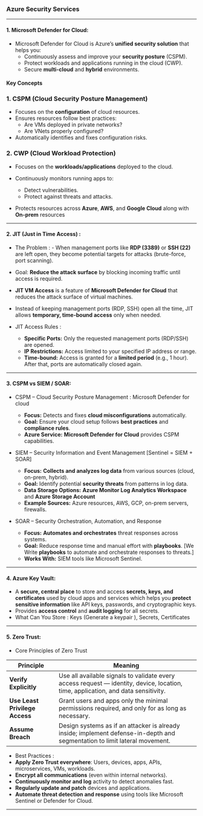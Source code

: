 ### Azure Security Services
---

#### 1. Microsoft Defender for Cloud:

- Microsoft Defender for Cloud is Azure’s **unified security solution** that helps you:
  - Continuously assess and improve your **security posture** (CSPM).
  - Protect workloads and applications running in the cloud (CWP).
  - Secure **multi-cloud** and **hybrid** environments.

#### Key Concepts

### 1. CSPM (Cloud Security Posture Management)
- Focuses on the **configuration** of cloud resources.
- Ensures resources follow best practices:
  - Are VMs deployed in private networks?
  - Are VNets properly configured?
- Automatically identifies and fixes configuration risks.

### 2. CWP (Cloud Workload Protection)
- Focuses on the **workloads/applications** deployed to the cloud.
- Continuously monitors running apps to:
  - Detect vulnerabilities.
  - Protect against threats and attacks.
 
- Protects resources across **Azure**, **AWS**, and **Google Cloud** along with **On-prem** resources

---

#### 2. JIT (Just in Time Access) :

- The Problem : - When management ports like **RDP (3389)** or **SSH (22)** are left open, they become potential targets for attacks (brute-force, port scanning).  
- Goal: **Reduce the attack surface** by blocking incoming traffic until access is required.
- **JIT VM Access** is a feature of **Microsoft Defender for Cloud** that reduces the attack surface of virtual machines.  
- Instead of keeping management ports (RDP, SSH) open all the time, JIT allows **temporary, time-bound access** only when needed.

- JIT Access Rules :
  - **Specific Ports:** Only the requested management ports (RDP/SSH) are opened.  
  - **IP Restrictions:** Access limited to your specified IP address or range.  
  - **Time-bound:** Access is granted for a **limited period** (e.g., 1 hour). After that, ports are automatically closed again.  

---

#### 3. CSPM vs SIEM / SOAR:


- CSPM – Cloud Security Posture Management : Microsoft Defender for cloud
  - **Focus:** Detects and fixes **cloud misconfigurations** automatically.  
  - **Goal:** Ensure your cloud setup follows **best practices** and **compliance rules**.  
  - **Azure Service:** **Microsoft Defender for Cloud** provides CSPM capabilities.  

- SIEM – Security Information and Event Management  [Sentinel = SIEM + SOAR]
  - **Focus:** **Collects and analyzes log data** from various sources (cloud, on-prem, hybrid).  
  - **Goal:** Identify potential **security threats** from patterns in log data.
  - **Data Storage Options:** **Azure Monitor Log Analytics Workspace** and  **Azure Storage Account** 
  - **Example Sources:** Azure resources, AWS, GCP, on-prem servers, firewalls.  
  
- SOAR – Security Orchestration, Automation, and Response  
  - **Focus:** **Automates and orchestrates** threat responses across systems.  
  - **Goal:** Reduce response time and manual effort with **playbooks**. [We Write **playbooks** to automate and orchestrate responses to threats.] 
  - **Works With:** SIEM tools like Microsoft Sentinel.
 
---

#### 4. Azure Key Vault:

- A **secure, central place** to store and access **secrets, keys, and certificates** used by cloud apps and services which helps you **protect sensitive information** like API keys, passwords, and cryptographic keys.
- Provides **access control** and **audit logging** for all secrets.
-  What Can You Store : Keys (Generate a keypair ), Secrets, Certificates

---

#### 5. Zero Trust:

- Core Principles of Zero Trust
  
| **Principle**            | **Meaning**                                                                                                   |
|--------------------------|---------------------------------------------------------------------------------------------------------------|
| **Verify Explicitly**     | Use all available signals to validate every access request — identity, device, location, time, application, and data sensitivity. |
| **Use Least Privilege Access** | Grant users and apps only the minimal permissions required, and only for as long as necessary.                          |
| **Assume Breach**         | Design systems as if an attacker is already inside; implement defense-in-depth and segmentation to limit lateral movement. |

-  Best Practices :
  - **Apply Zero Trust everywhere**: Users, devices, apps, APIs, microservices, VMs, workloads.  
  - **Encrypt all communications** (even within internal networks).  
  - **Continuously monitor and log** activity to detect anomalies fast.  
  - **Regularly update and patch** devices and applications.  
  - **Automate threat detection and response** using tools like Microsoft Sentinel or Defender for Cloud.

---

